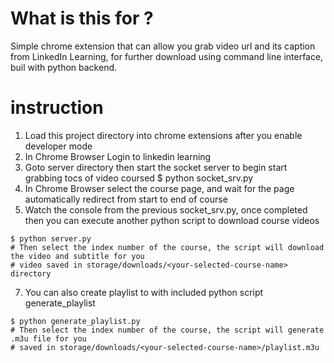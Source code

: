 # What is this for ?
Simple chrome extension that can allow you grab video url and its caption from LinkedIn Learning, for further download using command line interface, buil with python backend.

# instruction
  1. Load this project directory into chrome extensions after you enable developer mode
  2. In Chrome Browser Login to linkedin learning
  3. Goto server directory then start the socket server to begin start grabbing tocs of video coursed
      $ python socket_srv.py
  4. In Chrome Browser select the course page, and wait for the page automatically redirect from start to end of course
  5. Watch the console from the previous socket_srv.py, once completed then you can execute another python script to download course videos

    $ python server.py
    # Then select the index number of the course, the script will download the video and subtitle for you
    # video saved in storage/downloads/<your-selected-course-name> directory
  
  7. You can also create playlist to with included python script generate_playlist
    
    $ python generate_playlist.py
    # Then select the index number of the course, the script will generate .m3u file for you
    # saved in storage/downloads/<your-selected-course-name>/playlist.m3u
       
